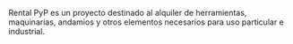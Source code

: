 Rental PyP es un proyecto destinado al alquiler de herramientas, maquinarias, andamios y otros elementos necesarios para uso particular e industrial.
